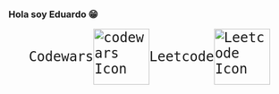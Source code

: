 ### Hola soy Eduardo 😁
<div style="display: flex; align-items: center; justify-content:center; font-size: 24px; font-family: monospace">
  <p>Codewars</p>
  <a href="https://www.codewars.com/users/Eduardo_ZL"><img src="https://uploads-ssl.webflow.com/62e95dddfb380a0e61193e7d/6363e7db70db732290fa3db6_logo-256.png" width=100 height=100 alt="codewars Icon"></a>
  <p>Leetcode</p>
  <a href="https://leetcode.com/Eduardo_/"><img src="https://leetcode.com/_next/static/images/logo-dark-c96c407d175e36c81e236fcfdd682a0b.png" width=100 height=100 alt="Leetcode Icon"></a>
</div>
